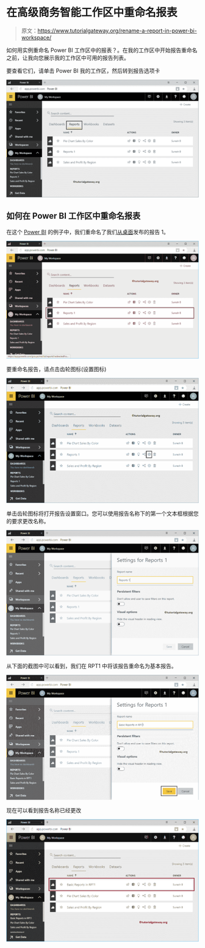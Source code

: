 # 在高级商务智能工作区中重命名报表

> 原文：<https://www.tutorialgateway.org/rename-a-report-in-power-bi-workspace/>

如何用实例重命名 Power BI 工作区中的报表？。在我的工作区中开始报告重命名之前，让我向您展示我的工作区中可用的报告列表。

要查看它们，请单击 Power BI 我的工作区，然后转到报告选项卡

![Rename a Report in Power BI Workspace 1](img/da72ade3916d611ef683125073df70a0.png)

## 如何在 Power BI 工作区中重命名报表

在这个 [Power BI](https://www.tutorialgateway.org/power-bi-tutorial/) 的例子中，我们重命名了我们[从桌面](https://www.tutorialgateway.org/publish-power-bi-desktop-reports/)发布的报告 1。

![Rename a Report in Power BI Workspace 2](img/bd025d2ceb684eb141d93fea778831ad.png)

要重命名报告，请点击齿轮图标(设置图标)

![Rename a Report in Power BI Workspace 3](img/a116ccc4b221219e2fd3f5ea53386bdc.png)

单击齿轮图标将打开报告设置窗口。您可以使用报告名称下的第一个文本框根据您的要求更改名称。

![Rename a Report in Power BI Workspace 4](img/45d43a7e7b4a3b8f393197efd4cbae6e.png)

从下面的截图中可以看到，我们在 RPT1 中将该报告重命名为基本报告。

![Rename a Report in Power BI Workspace 5](img/93c017dfbb86e6c2884121b49773c68a.png)

现在可以看到报告名称已经更改

![Rename a Report in Power BI Workspace 6](img/257caf97b28afd1a62cd0d81b46de08f.png)